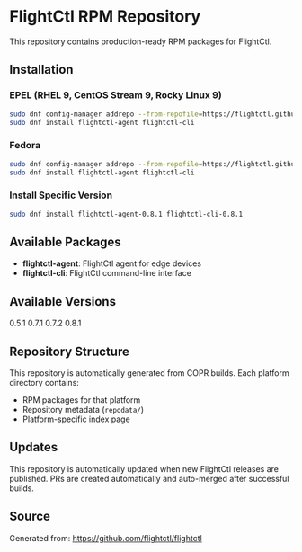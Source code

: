 # FlightCtl RPM Repository

This repository contains production-ready RPM packages for FlightCtl.

## Installation

### EPEL (RHEL 9, CentOS Stream 9, Rocky Linux 9)

```bash
sudo dnf config-manager addrepo --from-repofile=https://flightctl.github.io/flightctl-rpm/flightctl-epel.repo
sudo dnf install flightctl-agent flightctl-cli
```

### Fedora

```bash
sudo dnf config-manager addrepo --from-repofile=https://flightctl.github.io/flightctl-rpm/flightctl-fedora.repo
sudo dnf install flightctl-agent flightctl-cli
```

### Install Specific Version

```bash
sudo dnf install flightctl-agent-0.8.1 flightctl-cli-0.8.1
```

## Available Packages

- **flightctl-agent**: FlightCtl agent for edge devices
- **flightctl-cli**: FlightCtl command-line interface

## Available Versions

0.5.1 0.7.1 0.7.2 0.8.1 

## Repository Structure

This repository is automatically generated from COPR builds. Each platform directory contains:

- RPM packages for that platform
- Repository metadata (`repodata/`)
- Platform-specific index page

## Updates

This repository is automatically updated when new FlightCtl releases are published. PRs are created automatically and auto-merged after successful builds.

## Source

Generated from: https://github.com/flightctl/flightctl
